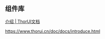 ## 组件库

[介绍 | ThorUI文档](https://www.thorui.cn/doc/docs/introduce.html)

https://www.thorui.cn/doc/docs/introduce.html


